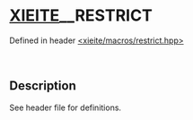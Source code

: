 # [XIEITE](../../macros.md)\_\_RESTRICT
Defined in header [<xieite/macros/restrict.hpp>](../../include/xieite/macros/restrict.hpp)

&nbsp;

## Description
See header file for definitions.
